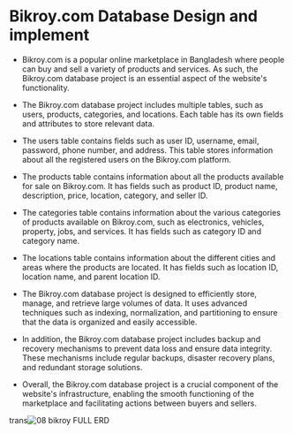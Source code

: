 # Bikroy.com Database Design and implement 

- Bikroy.com is a popular online marketplace in Bangladesh where people can buy and sell a variety of products and services. As such, the Bikroy.com database project is an essential aspect of the website's functionality.

- The Bikroy.com database project includes multiple tables, such as users, products, categories, and locations. Each table has its own fields and attributes to store relevant data.

- The users table contains fields such as user ID, username, email, password, phone number, and address. This table stores information about all the registered users on the Bikroy.com platform.

- The products table contains information about all the products available for sale on Bikroy.com. It has fields such as product ID, product name, description, price, location, category, and seller ID.

- The categories table contains information about the various categories of products available on Bikroy.com, such as electronics, vehicles, property, jobs, and services. It has fields such as category ID and category name.

- The locations table contains information about the different cities and areas where the products are located. It has fields such as location ID, location name, and parent location ID.

- The Bikroy.com database project is designed to efficiently store, manage, and retrieve large volumes of data. It uses advanced techniques such as indexing, normalization, and partitioning to ensure that the data is organized and easily accessible.

- In addition, the Bikroy.com database project includes backup and recovery mechanisms to prevent data loss and ensure data integrity. These mechanisms include regular backups, disaster recovery plans, and redundant storage solutions.

- Overall, the Bikroy.com database project is a crucial component of the website's infrastructure, enabling the smooth functioning of the marketplace and facilitating 
actions between buyers and sellers.

trans![08 bikroy FULL ERD](https://user-images.githubusercontent.com/76069126/227967273-17dc90b9-68de-4534-845a-97c82d5e3b8f.png)

